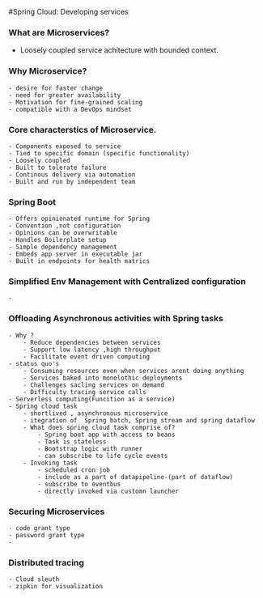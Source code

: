 #Spring Cloud: Developing services

### What are Microservices?
- Loosely coupled service achitecture with bounded context.
### Why Microservice?
    - desire for faster change
    - need for greater availability
    - Motivation for fine-grained scaling
    - compatible with a DevOps mindset
### Core characterstics of Microservice.
    - Components exposed to service
    - Tied to specific domain (specific functionality)
    - Loosely coupled
    - Built to tolerate failure
    - Continous delivery via automation
    - Built and run by independent team
### Spring Boot
    - Offers opinionated runtime for Spring
    - Convention ,not configuration
    - Opinions can be overwritable
    - Handles Boilerplate setup
    - Simple dependency management
    - Embeds app server in executable jar
    - Built in endpoints for health matrics
### Simplified Env Management with Centralized configuration
    - 

### Offloading Asynchronous activities with Spring tasks
    - Why ?
        - Reduce dependencies between services
        - Support low latency ,high throughput
        - Facilitate event driven computing
    - status quo's
        - Consuming resources even when services arent doing anything
        - Services baked into monolothic deployments
        - Challenges sacling services on demand
        - Difficulty tracing service calls
    - Serverless computing(Funcition as a service)
    - Spring cloud task
        - shortlived , asynchronous microservice
        - itegration of  Spring batch, Spring stream and spring dataflow
        - What does spring cloud task comprise of?
            - Spring boot app with access to beans
            - Task is stateless
            - Bootstrap logic with runner 
            - can subscribe to life cycle events
        - Invoking task
            - scheduled cron job
            - include as a part of datapipeline-(part of dataflow)
            - subscribe to eventbus
            - directly invoked via customn launcher

### Securing Microservices
    - code grant type
    - password grant type
    - 
### Distributed tracing
    - Cloud sleuth
    - zipkin for visualization
